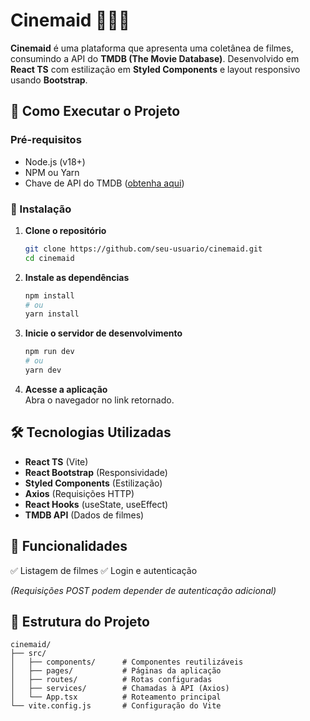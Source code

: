 # **Cinemaid** 🧜🏻‍♀️  

**Cinemaid** é uma plataforma que apresenta uma coletânea de filmes, consumindo a API do **TMDB (The Movie Database)**. Desenvolvido em **React TS** com estilização em **Styled Components** e layout responsivo usando **Bootstrap**.  

## **🚀 Como Executar o Projeto**  

### **Pré-requisitos**  
- Node.js (v18+)  
- NPM ou Yarn  
- Chave de API do TMDB ([obtenha aqui](https://www.themoviedb.org/settings/api))  

### **🔧 Instalação**  

1. **Clone o repositório**  
   ```bash
   git clone https://github.com/seu-usuario/cinemaid.git
   cd cinemaid
   ```

2. **Instale as dependências**  
   ```bash
   npm install
   # ou
   yarn install
   ```

3. **Inicie o servidor de desenvolvimento**  
   ```bash
   npm run dev
   # ou
   yarn dev
   ```

4. **Acesse a aplicação**  
   Abra o navegador no link retornado.

## **🛠️ Tecnologias Utilizadas**  
- **React TS** (Vite)  
- **React Bootstrap** (Responsividade)  
- **Styled Components** (Estilização)  
- **Axios** (Requisições HTTP)  
- **React Hooks** (useState, useEffect)  
- **TMDB API** (Dados de filmes)  

## **📌 Funcionalidades**  
✅ Listagem de filmes 
✅ Login e autenticação 

*(Requisições POST podem depender de autenticação adicional)*  

## **📂 Estrutura do Projeto**  
```  
cinemaid/  
├── src/  
│   ├── components/      # Componentes reutilizáveis  
│   ├── pages/           # Páginas da aplicação  
│   ├── routes/          # Rotas configuradas  
│   ├── services/        # Chamadas à API (Axios)  
│   └── App.tsx          # Roteamento principal  
└── vite.config.js       # Configuração do Vite  
```  